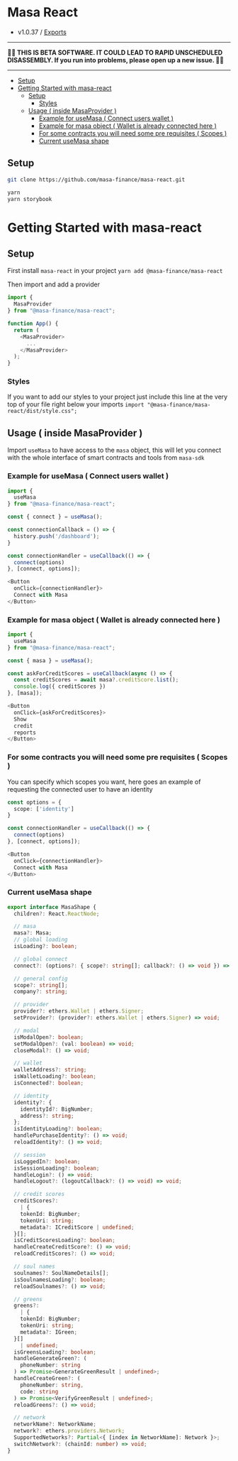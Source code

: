 # Masa React
 - v1.0.37 / [Exports](modules.md)

---

**🌽🌽 THIS IS BETA SOFTWARE. IT COULD LEAD TO RAPID UNSCHEDULED DISASSEMBLY. If you run into problems, please open up a new issue. 🌽🌽**

---

<!-- TOC -->

* [Setup](#setup)
* [Getting Started with masa-react](#getting-started-with-masa-react)
    * [Setup](#setup)
        * [Styles](#styles)
    * [Usage ( inside MasaProvider )](#usage--inside-masaprovider-)
        * [Example for useMasa ( Connect users wallet )](#example-for-usemasa--connect-users-wallet-)
        * [Example for masa object ( Wallet is already connected here )](#example-for-masa-object--wallet-is-already-connected-here-)
        * [For some contracts you will need some pre requisites ( Scopes )](#for-some-contracts-you-will-need-some-pre-requisites--scopes-)
        * [Current useMasa shape](#current-usemasa-shape)

<!-- TOC -->

## Setup

```bash
git clone https://github.com/masa-finance/masa-react.git

yarn 
yarn storybook
```

# Getting Started with masa-react

## Setup

First install `masa-react` in your project
`yarn add @masa-finance/masa-react`

Then import and add a provider

```typescript jsx
import {
  MasaProvider
} from "@masa-finance/masa-react";

function App() {
  return (
    <MasaProvider>
      ...
    </MasaProvider>
  );
}

```

### Styles

If you want to add our styles to your project just include this line at the very top of your file right below your imports
`import "@masa-finance/masa-react/dist/style.css";`

## Usage ( inside MasaProvider )

Import `useMasa` to have access to the `masa` object, this will let you connect with the whole interface of smart contracts and tools from `masa-sdk`

### Example for useMasa ( Connect users wallet )

```typescript jsx
import {
  useMasa
} from "@masa-finance/masa-react";

const { connect } = useMasa();

const connectionCallback = () => {
  history.push('/dashboard');
}

const connectionHandler = useCallback(() => {
  connect(options)
}, [connect, options]);

<Button
  onClick={connectionHandler}>
  Connect with Masa
</Button>

```

### Example for masa object ( Wallet is already connected here )

```typescript jsx
import {
  useMasa
} from "@masa-finance/masa-react";

const { masa } = useMasa();

const askForCreditScores = useCallback(async () => {
  const creditScores = await masa?.creditScore.list();
  console.log({ creditScores })
}, [masa]);

<Button
  onClick={askForCreditScores}>
  Show
  credit
  reports
</Button>

```

### For some contracts you will need some pre requisites ( Scopes )

You can specify which scopes you want, here goes an example of requesting the connected user to have an identity

```typescript jsx
const options = {
  scope: ['identity']
}

const connectionHandler = useCallback(() => {
  connect(options)
}, [connect, options]);

<Button
  onClick={connectionHandler}>
  Connect with Masa
</Button>
```

### Current useMasa shape

```typescript
export interface MasaShape {
  children?: React.ReactNode;

  // masa
  masa?: Masa;
  // global loading
  isLoading?: boolean;

  // global connect
  connect?: (options?: { scope?: string[]; callback?: () => void }) => void;

  // general config
  scope?: string[];
  company?: string;

  // provider
  provider?: ethers.Wallet | ethers.Signer;
  setProvider?: (provider?: ethers.Wallet | ethers.Signer) => void;

  // modal
  isModalOpen?: boolean;
  setModalOpen?: (val: boolean) => void;
  closeModal?: () => void;

  // wallet
  walletAddress?: string;
  isWalletLoading?: boolean;
  isConnected?: boolean;

  // identity
  identity?: {
    identityId?: BigNumber;
    address?: string;
  };
  isIdentityLoading?: boolean;
  handlePurchaseIdentity?: () => void;
  reloadIdentity?: () => void;

  // session
  isLoggedIn?: boolean;
  isSessionLoading?: boolean;
  handleLogin?: () => void;
  handleLogout?: (logoutCallback?: () => void) => void;

  // credit scores
  creditScores?:
    | {
    tokenId: BigNumber;
    tokenUri: string;
    metadata?: ICreditScore | undefined;
  }[];
  isCreditScoresLoading?: boolean;
  handleCreateCreditScore?: () => void;
  reloadCreditScores?: () => void;

  // soul names
  soulnames?: SoulNameDetails[];
  isSoulnamesLoading?: boolean;
  reloadSoulnames?: () => void;

  // greens
  greens?:
    | {
    tokenId: BigNumber;
    tokenUri: string;
    metadata?: IGreen;
  }[]
    | undefined;
  isGreensLoading?: boolean;
  handleGenerateGreen?: (
    phoneNumber: string
  ) => Promise<GenerateGreenResult | undefined>;
  handleCreateGreen?: (
    phoneNumber: string,
    code: string
  ) => Promise<VerifyGreenResult | undefined>;
  reloadGreens?: () => void;

  // network
  networkName?: NetworkName;
  network?: ethers.providers.Network;
  SupportedNetworks?: Partial<{ [index in NetworkName]: Network }>;
  switchNetwork?: (chainId: number) => void;
}
```
